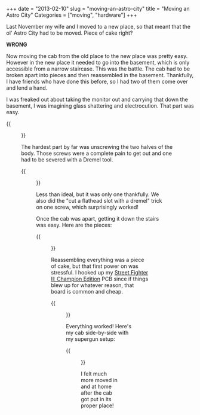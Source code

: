 +++
date = "2013-02-10"
slug = "moving-an-astro-city"
title = "Moving an Astro City"
Categories = ["moving", "hardware"]
+++

Last November my wife and I moved to a new place, so that meant that the ol' Astro City had to be moved.  Piece of cake right?

**WRONG**

Now moving the cab from the old place to the new place was pretty easy. However in the new place it needed to go into the basement, which is only accessible from a narrow staircase. This was the battle. The cab had to be broken apart into pieces and then reassembled in the basement. Thankfully, I have friends who have done this before, so I had two of them come over and lend a hand. 

I was freaked out about taking the monitor out and carrying that down the basement, I was imagining glass shattering and electrocution. That part was easy.

{{<figure src="/images/IMG_0335.jpg" caption="Monitor safely moved downstairs">}}

The hardest part by far was unscrewing the two halves of the body. Those screws were a complete pain to get out and one had to be severed with a Dremel tool.

{{<figure src="/images/dremelastro.jpg" caption="Sucks, but it had to be done">}}

Less than ideal, but it was only one thankfully. We also did the "cut a flathead slot with a dremel" trick on one screw, which surprisingly worked!

Once the cab was apart, getting it down the stairs was easy. Here are the pieces:

{{<figure src="/images/IMG_0341.jpg" caption="All the pieces moved">}}

Reassembling everything was a piece of cake, but that first power on was stressful. I hooked up my [Street Fighter II: Champion Edition](http://en.wikipedia.org/wiki/Street_Fighter_II:_Champion_Edition) PCB since if things blew up for whatever reason, that board is common and cheap.

{{<figure src="/images/IMG_0342.jpg" caption="Power on success!">}}

Everything worked! Here's my cab side-by-side with my supergun setup:

{{<figure src="/images/IMG_0345.jpg" caption="Done">}}

I felt much more moved in and at home after the cab got put in its proper place!
